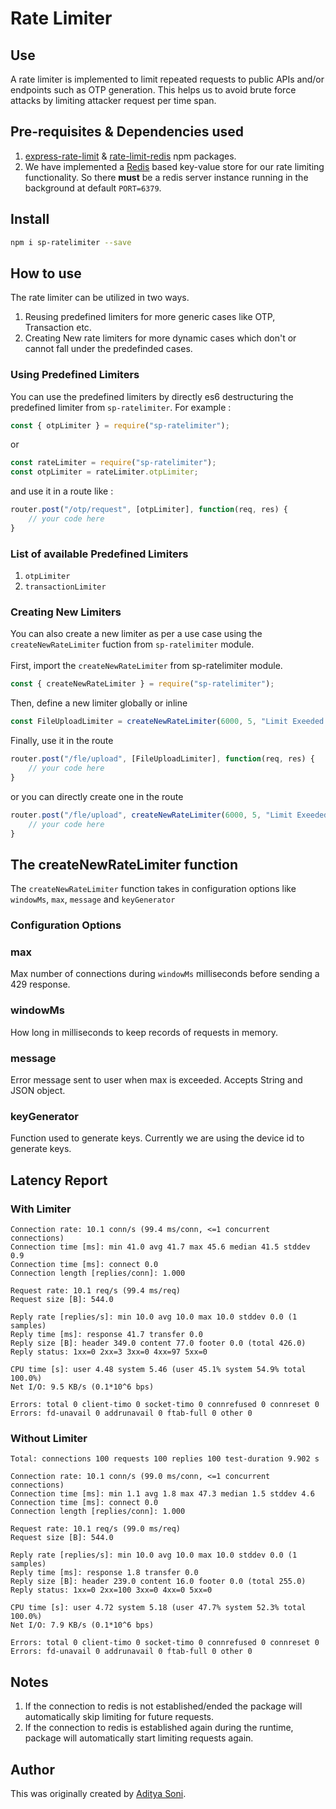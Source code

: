 # Rate Limiter

## Use
A rate limiter is implemented to limit repeated requests to public APIs and/or endpoints such as OTP generation. This helps us to avoid brute force attacks by limiting attacker request per time span.

## Pre-requisites & Dependencies used

1. [express-rate-limit](https://www.npmjs.com/package/express-rate-limit) & [rate-limit-redis](https://npmjs.com/package/rate-limit-redis) npm packages.
2. We have implemented a [Redis](https://redis.io/) based key-value store for our rate limiting functionality. So there **must** be a redis server instance running in the background at default `PORT=6379`.

## **Install**
```bash
npm i sp-ratelimiter --save
```

## How to use

The rate limiter can be utilized in two ways.

1. Reusing predefined limiters for more generic cases like OTP, Transaction etc.
2. Creating New rate limiters for more dynamic cases which don't or cannot fall under the predefinded cases.


### **Using Predefined Limiters**

You can use the predefined limiters by directly es6 destructuring the predefined limiter from `sp-ratelimiter`.
For example :

```javascript
const { otpLimiter } = require("sp-ratelimiter");
```

or

```javascript
const rateLimiter = require("sp-ratelimiter");
const otpLimiter = rateLimiter.otpLimiter;
```

and use it in a route like :

```javascript
router.post("/otp/request", [otpLimiter], function(req, res) {
    // your code here
}
```

### List of available Predefined Limiters
1. `otpLimiter`
2. `transactionLimiter`

### **Creating New Limiters**

You can also create a new limiter as per a use case using the `createNewRateLimiter` fuction from `sp-ratelimiter` module. <br /><br />
First, import the `createNewRateLimiter` from sp-ratelimiter module.

```javascript
const { createNewRateLimiter } = require("sp-ratelimiter");
```

Then, define a new limiter globally or inline

```javascript
const FileUploadLimiter = createNewRateLimiter(6000, 5, "Limit Exeeded!");
```

Finally, use it in the route 
```javascript
router.post("/fle/upload", [FileUploadLimiter], function(req, res) {
    // your code here
}
```
or you can directly create one in the route
```javascript
router.post("/fle/upload", createNewRateLimiter(6000, 5, "Limit Exeeded!"), function(req, res) {
    // your code here
}
```

## The **createNewRateLimiter** function

The `createNewRateLimiter` function takes in configuration options like `windowMs`, `max`, `message` and `keyGenerator` 


### Configuration Options

### **max**

Max number of connections during `windowMs` milliseconds before sending a 429 response.

### **windowMs**

How long in milliseconds to keep records of requests in memory.

### **message**

Error message sent to user when max is exceeded. Accepts String and JSON object.

### **keyGenerator**

Function used to generate keys.
Currently we are using the device id to generate keys.


## Latency Report

### With Limiter

```
Connection rate: 10.1 conn/s (99.4 ms/conn, <=1 concurrent connections)
Connection time [ms]: min 41.0 avg 41.7 max 45.6 median 41.5 stddev 0.9
Connection time [ms]: connect 0.0
Connection length [replies/conn]: 1.000

Request rate: 10.1 req/s (99.4 ms/req)
Request size [B]: 544.0

Reply rate [replies/s]: min 10.0 avg 10.0 max 10.0 stddev 0.0 (1 samples)
Reply time [ms]: response 41.7 transfer 0.0
Reply size [B]: header 349.0 content 77.0 footer 0.0 (total 426.0)
Reply status: 1xx=0 2xx=3 3xx=0 4xx=97 5xx=0

CPU time [s]: user 4.48 system 5.46 (user 45.1% system 54.9% total 100.0%)
Net I/O: 9.5 KB/s (0.1*10^6 bps)

Errors: total 0 client-timo 0 socket-timo 0 connrefused 0 connreset 0
Errors: fd-unavail 0 addrunavail 0 ftab-full 0 other 0
```

### Without Limiter

```
Total: connections 100 requests 100 replies 100 test-duration 9.902 s

Connection rate: 10.1 conn/s (99.0 ms/conn, <=1 concurrent connections)
Connection time [ms]: min 1.1 avg 1.8 max 47.3 median 1.5 stddev 4.6
Connection time [ms]: connect 0.0
Connection length [replies/conn]: 1.000

Request rate: 10.1 req/s (99.0 ms/req)
Request size [B]: 544.0

Reply rate [replies/s]: min 10.0 avg 10.0 max 10.0 stddev 0.0 (1 samples)
Reply time [ms]: response 1.8 transfer 0.0
Reply size [B]: header 239.0 content 16.0 footer 0.0 (total 255.0)
Reply status: 1xx=0 2xx=100 3xx=0 4xx=0 5xx=0

CPU time [s]: user 4.72 system 5.18 (user 47.7% system 52.3% total 100.0%)
Net I/O: 7.9 KB/s (0.1*10^6 bps)

Errors: total 0 client-timo 0 socket-timo 0 connrefused 0 connreset 0
Errors: fd-unavail 0 addrunavail 0 ftab-full 0 other 0
```

## Notes
1. If the connection to redis is not established/ended the package will automatically skip limiting for future requests.
2. If the connection to redis is established again during the runtime, package will automatically start limiting requests again.

## Author

This was originally created by [Aditya Soni](https://www.slicepay.in).
